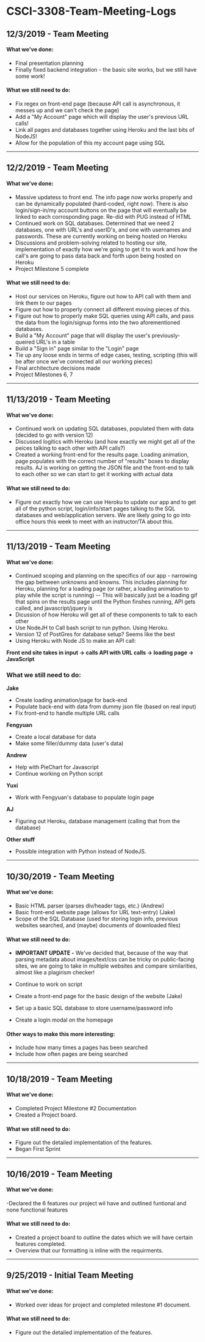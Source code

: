 # CSCI-3308-Team-Meeting-Logs


## 12/3/2019 - Team Meeting
#### What we've done: 
- Final presentation planning
- Finally fixed backend integration - the basic site works, but we still have some work! 
#### What we still need to do:
- Fix regex on front-end page (because API call is asynchronous, it messes up and we can't check the page)
- Add a "My Account" page which will display the user's previous URL calls! 
- Link all pages and databases together using Heroku and the last bits of NodeJS!
- Allow for the population of this my account page using SQL 

---
## 12/2/2019 - Team Meeting
#### What we've done: 
- Massive updatess to front end. The info page now works properly and can be dynamically populated (hard-coded, right now). There is also login/sign-in/my account buttons on the page that will eventually be linked to each corrosponding page. Re-did with PUG instead of HTML 
- Continued work on SQL databases. Determined that we need 2 databases, one with URL's and userID's, and one with usernames and passwords. These are currently working on being hosted on Heroku 
- Discussions and problem-solving related to hosting our site, implementation of exactly how we're going to get it to work and how the call's are going to pass data back and forth upon being hosted on Heroku
- Project Milestone 5 complete 

#### What we still need to do:
- Host our services on Heroku, figure out how to API call with them and link them to our pages
- Figure out how to properly connect all different moving pieces of this. 
- Figure out how to properly make SQL queries using API calls, and pass the data from the login/signup forms into the two aforementioned databases.  
- Build a "My Account" page that will display the user's previously-queired URL's in a table
- Build a "Sign in" page similar to the "Login" page 
- Tie up any loose ends in terms of edge cases, testing, scripting (this will be after once we've connected all our working pieces) 
- Final architecture decisions made 
- Project Milestones 6, 7
---
## 11/13/2019 - Team Meeting
#### What we've done: 
- Continued work on updating SQL databases, populated them with data (decided to go with version 12) 
- Discussed logitics with Heroku (and how exactly we might get all of the peices talking to each other with API calls?) 
- Created a working front-end for the results page. Loading animation, page populates with the correct number of "results" boxes to display results. AJ is working on getting the JSON file and the front-end to talk to each other so we can start to get it working with actual data 

#### What we still need to do: 
- Figure out exactly how we can use Heroku to update our app and to get all of the python script, login/info/start pages talking to the SQL databases and web/application servers. We are likely going to go into office hours this week to meet with an instructor/TA about this. 

---
## 11/13/2019 - Team Meeting
#### What we've done: 
- Continued scoping and planning on the specifics of our app - narrowing the gap bettween unknowns and knowns. This includes planning for Heroku, planning for a loading page  (or rather, a loading animation to play while the script is running) 
    -- This will basically just be a loading gif that spins on the results page until the Python finshes running, API gets called, and javascript/jquery is 
- Dicussion of how Heroku will get all of these components to talk to each other 
- Use NodeJH to Call bash script to run python. Using Heroku. 
- Version 12 of PostGres for database setup? Seems like the best 
- Using Heroku with Node JS to make an API call: 


**Front end site takes in input -> calls API with URL calls -> loading page -> JavaScript** 

### What we still need to do:
**Jake**
 * Create loading animation/page for back-end
 * Populate back-end with data from dummy json file (based on real input) 
 * Fix front-end to handle multiple URL calls
 
**Fengyuan** 
 * Create a local database for data 
 * Make some filler/dummy data (user's data) 

**Andrew**
 * Help with PieChart for Javascript 
 * Continue working on Python script 
 
**Yuxi** 
 * Work with Fengyuan's database to populate login page 
 
**AJ**
 * Figuring out Heroku, database management (calling that from the database) 
 
**Other stuff** 
 * Possible integration with Python instead of NodeJS. 

--- 

## 10/30/2019 - Team Meeting

#### What we've done: 
- Basic HTML parser (parses div/header tags, etc.) (Andrew)
- Basic front-end website page (allows for URL text-entry) (Jake)
- Scope of the SQL Database (used for storing login info, previous websites searched, and (maybe) documents of downloaded files)

#### What we still need to do:
- **IMPORTANT UPDATE -** We've decided that, because of the way that parsing metadata about images/text/css can be tricky on public-facing sites, we are going to take in multiple websites and compare similarities, almost like a plagirism checker!

- Continue to work on script
- Create a front-end page for the basic design of the website (Jake)
- Set up a basic SQL database to store username/password info 
- Create a login modal on the homepage

#### Other ways to make this more interesting: 
- Include how many times a pages has been searched
- Include how often pages are being searched 

--- 

## 10/18/2019 -  Team Meeting 

#### What we've done: 
- Completed Project Milestone #2 Documentation
- Created a Project board.

#### What we still need to do:
- Figure out the detailed implementation of the features.
- Began First Sprint

--- 

## 10/16/2019 - Team Meeting  

#### What we've done: 
-Declared the 6 features our project wil have and outlined funtional and none functional features

#### What we still need to do:
- Created a project board to outline the dates which we will have certain features completed.
- Overview that our formatting is inline with the requirments.

--- 

## 9/25/2019 - Initial Team Meeting  

#### What we've done: 
- Worked over ideas for project and completed milestone #1 document.

#### What we still need to do:
- Figure out the detailed implementation of the features.
